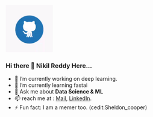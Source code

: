<img src="https://github.com/nikhilreddybilla28/nikhilreddybilla28/blob/master/githubgif.gif" alt="alt text" width="125" height="125" />

### Hi there 👋 Nikil Reddy Here...

- 🔭 I’m currently working on  deep learning.
- 🌱 I’m currently learning fastai
- 💬 Ask me about **Data Science & ML**
- 📫 reach me at : [Mail](mailto:nikhilreddybilla028@gmail.com), [LinkedIn](https://www.linkedin.com/in/nikilreddybilla/).
- ⚡ Fun fact: I am a memer too. (cedit:Sheldon_cooper)
